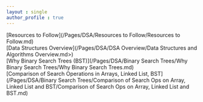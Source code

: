 ```yaml
---
layout : single
author_profile : true
---
```


 
[Resources to Follow](/Pages/DSA/Resources to Follow/Resources to Follow.md)  
[Data Structures Overview](/Pages/DSA/DSA Overview/Data Structures and Algorithms Overview.md>)  
[Why Binary Search Trees (BST)](/Pages/DSA/Binary Search Trees/Why Binary Search Trees/Why Binary Search Trees.md)  
[Comparison of Search Operations in Arrays, Linked List, BST](/Pages/DSA/Binary Search Trees/Comparison of Search Ops on Array, Linked List and BST/Comparison of Search Ops on Array, Linked List and BST.md)
